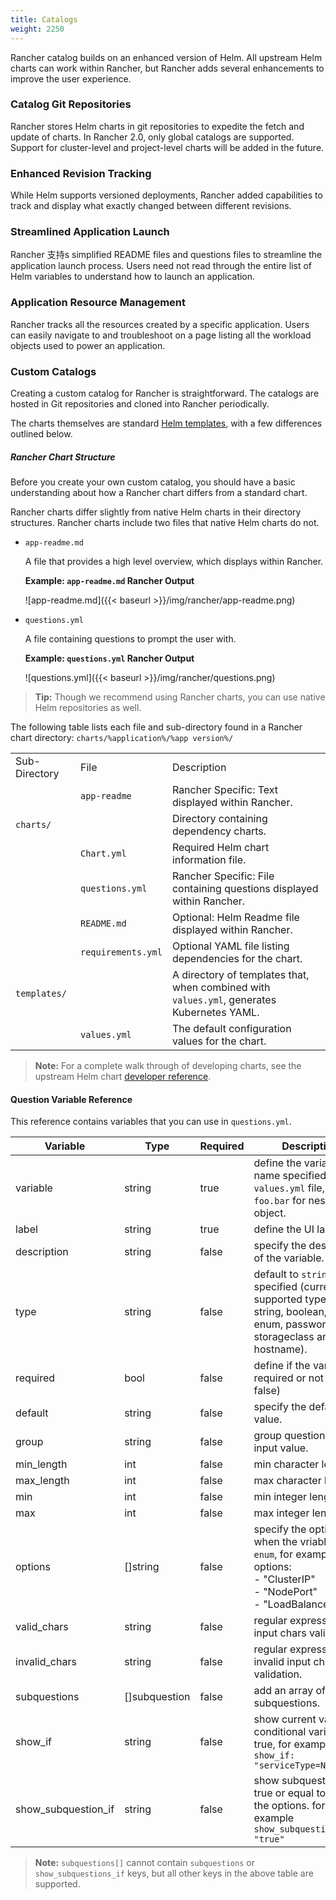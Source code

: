 ```yaml
---
title: Catalogs
weight: 2250
---
```


Rancher catalog builds on an enhanced version of Helm. All upstream Helm charts can work within Rancher, but Rancher adds several enhancements to improve the user experience.

### Catalog Git Repositories

Rancher stores Helm charts in git repositories to expedite the fetch and update of charts. In Rancher 2.0, only global catalogs are supported. Support for cluster-level and project-level charts will be added in the future.

### Enhanced Revision Tracking

While Helm supports versioned deployments, Rancher added capabilities to track and display what exactly changed between different revisions.

### Streamlined Application Launch

Rancher 支持s simplified README files and questions files to streamline the application launch process. Users need not read through the entire list of Helm variables to understand how to launch an application.

### Application Resource Management

Rancher tracks all the resources created by a specific application. Users can easily navigate to and troubleshoot on a page listing all the workload objects used to power an application.

### Custom Catalogs

Creating a custom catalog for Rancher is straightforward. The catalogs are hosted in Git repositories and cloned into Rancher periodically.

The charts themselves are standard [Helm templates](https://github.com/kubernetes/helm/blob/master/docs/chart_template_guide/getting_started.md), with a few differences outlined below.

##### Rancher Chart Structure

Before you create your own custom catalog, you should have a basic understanding about how a Rancher chart differs from a standard chart.

Rancher charts differ slightly from native Helm charts in their directory structures. Rancher charts include two files that native Helm charts do not.

- `app-readme.md`
      
    A file that provides a high level overview, which displays within Rancher.

	**Example: `app-readme.md` Rancher Output**

	![app-readme.md]({{< baseurl >}}/img/rancher/app-readme.png)
      
- `questions.yml`
    
    A file containing questions to prompt the user with.

	**Example: `questions.yml` Rancher Output**

	![questions.yml]({{< baseurl >}}/img/rancher/questions.png)

>**Tip:**  Though we recommend using Rancher charts, you can use native Helm repositories as well.

The following table lists each file and sub-directory found in a Rancher chart directory: `charts/%application%/%app version%/`

<table>
	<tbody>
		<tr>
			<td>Sub-Directory </td>
			<td>File</td>
			<td>Description</td>
		</tr>
		<tr>
			<td> </td>
			<td> <code>app-readme</code></td>
			<td> Rancher Specific: Text displayed within Rancher.</td>
		</tr>
		<tr>
			<td><code>charts/</code></td>
            <td></td>
			<td>Directory containing dependency charts.</td>
		</tr>
		<tr>
			<td> </td>
			<td><code>Chart.yml</code></td>
			<td>Required Helm chart information file.</td>
		</tr>
		<tr>
			<td> </td>
			<td><code>questions.yml</code></td>
			<td>Rancher Specific: File containing questions displayed within Rancher.</td>
		</tr>
		<tr>
			<td> </td>
			<td><code>README.md</code></td>
			<td>Optional: Helm Readme file displayed within Rancher.</td>
		</tr>
			<td></td>
			<td><code>requirements.yml</code></td>
			<td>Optional YAML file listing dependencies for the chart.</td>
		</tr>
		<tr>
			<td><code>templates/</code></td>
            <td></td>
			<td>A directory of templates that, when combined with <code>values.yml</code>, generates Kubernetes YAML.</td>
		</tr>
		<tr>
			<td> </td>
			<td><code>values.yml</code></td>
			<td>The default configuration values for the chart.</td>
		</tr>
	</tbody>
</table>

>**Note:** For a complete walk through of developing charts, see the upstream Helm chart [developer reference](https://docs.helm.sh/developing_charts/).


#### Question Variable Reference

This reference contains variables that you can use in `questions.yml`.

| Variable  | Type | Required | Description |
| ------------- | ------------- | --- |------------- |
| 	variable          | string  | true    |  define the variable name specified in the `values.yml` file, using `foo.bar` for nested object. |
| 	label             | string  | true      |  define the UI label. |
| 	description       | string  | false      |  specify the description of the variable.|
| 	type              | string  | false      |  default to `string` if not specified (current supported types are string, boolean, int, enum, password, storageclass and hostname).|
| 	required          | bool    | false      |  define if the variable is required or not (true \| false)|
| 	default           | string  | false      |  specify the default value. |
| 	group             | string  | false      |  group questions by input value. |
| 	min_length        | int     | false      | min character length.|
| 	max_length        | int     | false      | max character length.|
| 	min               | int     | false      |  min integer length. |
| 	max               | int     | false      |  max integer length. |
| 	options           | []string | false     |  specify the options when the vriable type is `enum`, for example: options:<br> - "ClusterIP" <br> - "NodePort" <br> - "LoadBalancer"|
| 	valid_chars       | string   | false     |  regular expression for input chars validation. |
| 	invalid_chars     | string   | false     |  regular expression for invalid input chars validation.|
| 	subquestions      | []subquestion | false|  add an array of subquestions.|
| 	show_if           | string      | false  | show current variable if conditional variable is true, for example `show_if: "serviceType=Nodeport"` |
| 	show\_subquestion_if |  string  | false     | show subquestions if is true or equal to one of the options. for example `show_subquestion_if: "true"`|

>**Note:** `subquestions[]` cannot contain `subquestions` or `show_subquestions_if` keys, but all other keys in the above table are supported.

